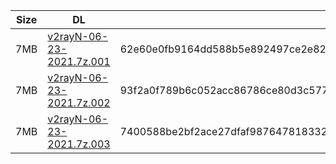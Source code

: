 |    Size   |     DL  | sha512sum |
|  ---  |  ---  |  ---  |
| 7MB | [v2rayN-06-23-2021.7z.001](https://cdn.jsdelivr.net/gh/googleians/v2rayN@main/v2rayN-06-23-2021.7z.001) | 62e60e0fb9164dd588b5e892497ce2e824c3170b42583a4eee0c27188de4fe5cabc2780c230740a3d2064f43465071c207987706644145891a6b49f3dbed21f6 |
| 7MB | [v2rayN-06-23-2021.7z.002](https://cdn.jsdelivr.net/gh/googleians/v2rayN@main/v2rayN-06-23-2021.7z.002) | 93f2a0f789b6c052acc86786ce80d3c5777097175d7ec36ef63b5f410c018dcca782f836fb21400f84dd71a615bd09e10f1b1297e439879db06c9947bbee3a55 |
| 7MB | [v2rayN-06-23-2021.7z.003](https://cdn.jsdelivr.net/gh/googleians/v2rayN@main/v2rayN-06-23-2021.7z.003) | 7400588be2bf2ace27dfaf9876478183324ac56edce05d787885b104aaaf16c5220cb4669e692b70c1467fed9afa78a849ca4ed68d6f8184ba1244029fd59ab7 |
